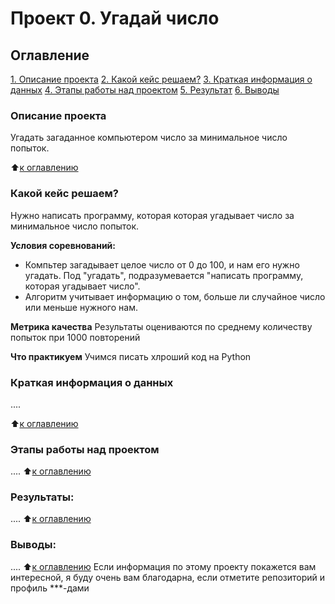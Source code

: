 # Проект 0. Угадай число

## Оглавление
[1. Описание проекта](https://github.com/Yelena2022/IDE/tree/master/project_0)
[2. Какой кейс решаем?]()
[3. Краткая информация о данных]()
[4. Этапы работы над проектом]()
[5. Результат]()
[6. Выводы]()

### Описание проекта
Угадать загаданное компьютером число за минимальное число попыток.

:arrow_up:[к оглавлению]()


### Какой кейс решаем?
Нужно написать программу, которая которая угадывает число за минимальное число попыток.

**Условия соревнований:**
- Компьтер загадывает целое число от 0 до 100, и нам его нужно угадать. Под "угадать", подразумевается "написать программу, которая угадывает число".
- Алгоритм учитывает информацию о том, больше ли случайное число или меньше нужного нам.

**Метрика качества**
Результаты оцениваются по среднему количеству попыток при 1000 повторений

**Что практикуем**
Учимся писать хлроший код на Python

### Краткая информация о данных
....

:arrow_up:[к оглавлению](module_7/readme.md#Оглавление)

### Этапы работы над проектом
....
:arrow_up:[к оглавлению](module_7/readme.md#Оглавление)

### Результаты:
....
:arrow_up:[к оглавлению](module_7/readme.md#Оглавление)

### Выводы:
....
:arrow_up:[к оглавлению](module_7/readme.md#Оглавление)
Если информация по  этому проекту покажется вам интересной, я буду очень вам благодарна, если отметите репозиторий и профиль ***-дами